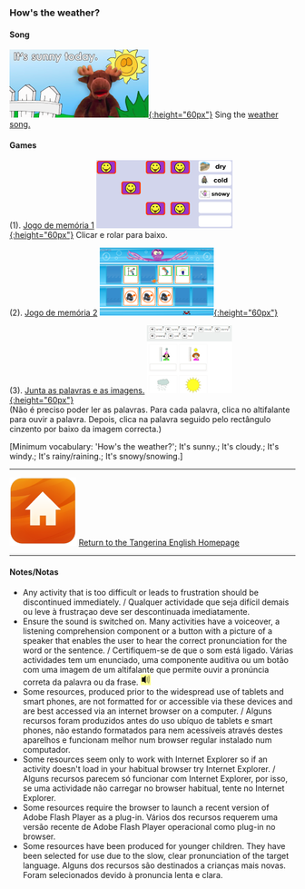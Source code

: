 <head>
<!-- Global site tag (gtag.js) - Google Analytics -->
<script async src="https://www.googletagmanager.com/gtag/js?id=UA-110947112-3"></script>
<script>
  window.dataLayer = window.dataLayer || [];
  function gtag(){dataLayer.push(arguments);}
  gtag('js', new Date());

  gtag('config', 'UA-110947112-3');
</script>
</head>

### How's the weather?

#### Song
[![mlwe](/images/mlwe.png){:height="60px"}](https://www.youtube.com/watch?v=I8GeA3anPdo) Sing the [weather song.](https://www.youtube.com/watch?v=I8GeA3anPdo)  

#### Games
(1). [Jogo de memória 1](https://www.kidslearningville.com/weather-vocabulary-esl-memory-game-for-beginners/) [![weme](/images/weme.PNG){:height="60px"}](https://www.kidslearningville.com/weather-vocabulary-esl-memory-game-for-beginners/)  Clicar e rolar para baixo. 

(2). [Jogo de memória 2](http://www.eslgamesworld.com/members/games/vocabulary/memoryaudio/weather/index.html) [![weme2](/images/weme2.PNG){:height="60px"}](http://www.eslgamesworld.com/members/games/vocabulary/memoryaudio/weather/index.html) 

(3). [Junta as palavras e as imagens.](https://learnenglishkids.britishcouncil.org/en/word-games/weather-1) [![bcwe1](/images/bcwe1.PNG){:height="60px"}](https://learnenglishkids.britishcouncil.org/en/word-games/weather-1)   
(Não é preciso poder ler as palavras. Para cada palavra, clica no altifalante para ouvir a palavra. Depois, clica na palavra seguido pelo rectângulo cinzento por baixo da imagem correcta.)    


<!-- For each word, click on the speaker to hear the word. Then click on the word itself followed by the grey space below the correct picture. -->

[Minimum vocabulary: 'How's the weather?'; It's sunny.; It's cloudy.; It's windy.; It's rainy/raining.; It's snowy/snowing.]

***
[![home](/images/home.PNG)](https://tangerina-pt.github.io/English) [Return to the Tangerina English Homepage](https://tangerina-pt.github.io/English)

***

#### Notes/Notas
* Any activity that is too difficult or leads to frustration should be discontinued immediately. / Qualquer actividade que seja difícil demais ou leve à frustraçao deve ser descontinuada imediatamente.
* Ensure the sound is switched on. Many activities have a voiceover, a listening comprehension component or a button with a picture of a speaker that enables the user to hear the correct pronunciation for the word or the sentence. / Certifiquem-se de que o som está ligado. Várias actividades tem um enunciado, uma componente auditiva ou um botão com uma imagem de um altifalante que permite ouvir a pronúncia correta da palavra ou da frase. ![spkr2](/images/spkr2.PNG)
* Some resources, produced prior to the widespread use of tablets and smart phones, are not formatted for or accessible via these devices and are best accessed via an internet browser on a computer. / Alguns recursos foram produzidos antes do uso ubíquo de tablets e smart phones, não estando formatados para nem acessíveis através destes aparelhos e funcionam melhor num browser regular instalado num computador.
* Some resources seem only to work with Internet Explorer so if an activity doesn't load in your habitual browser try Internet Explorer. / Alguns recursos parecem só funcionar com Internet Explorer, por isso, se uma actividade não carregar no browser habitual, tente no Internet Explorer.
* Some resources require the browser to launch a recent version of Adobe Flash Player as a plug-in. Vários dos recursos requerem uma versão recente de Adobe Flash Player operacional como plug-in no browser.
* Some resources have been produced for younger children. They have been selected for use due to the slow, clear pronunciation of the target language. Alguns dos recursos são destinados a crianças mais novas. Foram selecionados devido à pronuncia lenta e clara.
